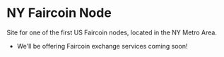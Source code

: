 NY Faircoin Node
================

Site for one of the first US Faircoin nodes, located in the NY Metro Area.

- We'll be offering Faircoin exchange services coming soon!